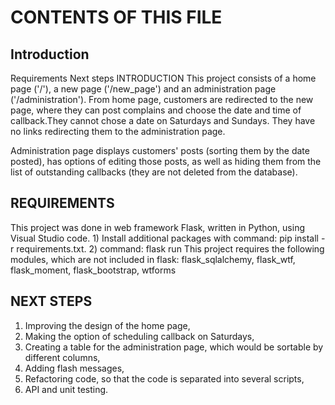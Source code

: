 # CONTENTS OF THIS FILE
## Introduction
Requirements
Next steps
INTRODUCTION
This project consists of a home page ('/'), a new page ('/new_page') and an administration page ('/administration'). From home page, customers are redirected to the new page, where they can post complains and choose the date and time of callback.They cannot chose a date on Saturdays and Sundays. They have no links redirecting them to the administration page.

Administration page displays customers' posts (sorting them by the date posted), has options of editing those posts, as well as hiding them from the list of outstanding callbacks (they are not deleted from the database).

## REQUIREMENTS
This project was done in web framework Flask, written in Python, using Visual Studio code. 1) Install additional packages with command: pip install -r requirements.txt. 2) command: flask run This project requires the following modules, which are not included in flask: flask_sqlalchemy, flask_wtf, flask_moment, flask_bootstrap, wtforms

## NEXT STEPS
1) Improving the design of the home page,
2) Making the option of scheduling callback on Saturdays, 
3) Creating a table for the administration page, which would be sortable by different columns,
4) Adding flash messages,
5) Refactoring code, so that the code is separated into several scripts,
6) API and unit testing.
